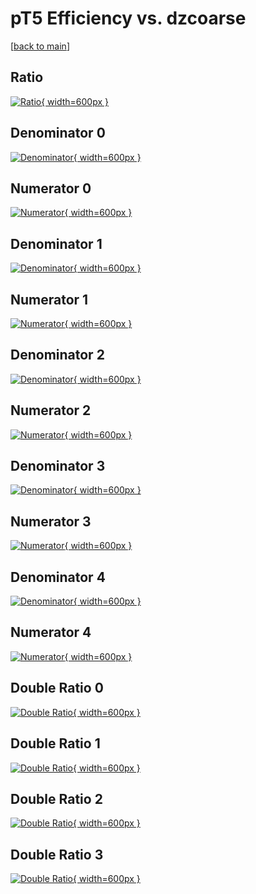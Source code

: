 # pT5 Efficiency vs. dzcoarse

[[back to main](./)]



## Ratio

[![Ratio](../mtv/var/pT5_loweta_211_-1_eff_dzcoarse.png){ width=600px }](../mtv/var/pT5_loweta_211_-1_eff_dzcoarse.pdf)

## Denominator 0

[![Denominator](../mtv/den/pT5_loweta_211_-1_eff_dzcoarse_den0.png){ width=600px }](../mtv/den/pT5_loweta_211_-1_eff_dzcoarse_den0.pdf)

## Numerator 0

[![Numerator](../mtv/num/pT5_loweta_211_-1_eff_dzcoarse_num0.png){ width=600px }](../mtv/num/pT5_loweta_211_-1_eff_dzcoarse_num0.pdf)

## Denominator 1

[![Denominator](../mtv/den/pT5_loweta_211_-1_eff_dzcoarse_den1.png){ width=600px }](../mtv/den/pT5_loweta_211_-1_eff_dzcoarse_den1.pdf)

## Numerator 1

[![Numerator](../mtv/num/pT5_loweta_211_-1_eff_dzcoarse_num1.png){ width=600px }](../mtv/num/pT5_loweta_211_-1_eff_dzcoarse_num1.pdf)

## Denominator 2

[![Denominator](../mtv/den/pT5_loweta_211_-1_eff_dzcoarse_den2.png){ width=600px }](../mtv/den/pT5_loweta_211_-1_eff_dzcoarse_den2.pdf)

## Numerator 2

[![Numerator](../mtv/num/pT5_loweta_211_-1_eff_dzcoarse_num2.png){ width=600px }](../mtv/num/pT5_loweta_211_-1_eff_dzcoarse_num2.pdf)

## Denominator 3

[![Denominator](../mtv/den/pT5_loweta_211_-1_eff_dzcoarse_den3.png){ width=600px }](../mtv/den/pT5_loweta_211_-1_eff_dzcoarse_den3.pdf)

## Numerator 3

[![Numerator](../mtv/num/pT5_loweta_211_-1_eff_dzcoarse_num3.png){ width=600px }](../mtv/num/pT5_loweta_211_-1_eff_dzcoarse_num3.pdf)

## Denominator 4

[![Denominator](../mtv/den/pT5_loweta_211_-1_eff_dzcoarse_den4.png){ width=600px }](../mtv/den/pT5_loweta_211_-1_eff_dzcoarse_den4.pdf)

## Numerator 4

[![Numerator](../mtv/num/pT5_loweta_211_-1_eff_dzcoarse_num4.png){ width=600px }](../mtv/num/pT5_loweta_211_-1_eff_dzcoarse_num4.pdf)

## Double Ratio 0

[![Double Ratio](../mtv/ratio/pT5_loweta_211_-1_eff_dzcoarse_ratio0.png){ width=600px }](../mtv/ratio/pT5_loweta_211_-1_eff_dzcoarse_ratio0.pdf)

## Double Ratio 1

[![Double Ratio](../mtv/ratio/pT5_loweta_211_-1_eff_dzcoarse_ratio1.png){ width=600px }](../mtv/ratio/pT5_loweta_211_-1_eff_dzcoarse_ratio1.pdf)

## Double Ratio 2

[![Double Ratio](../mtv/ratio/pT5_loweta_211_-1_eff_dzcoarse_ratio2.png){ width=600px }](../mtv/ratio/pT5_loweta_211_-1_eff_dzcoarse_ratio2.pdf)

## Double Ratio 3

[![Double Ratio](../mtv/ratio/pT5_loweta_211_-1_eff_dzcoarse_ratio3.png){ width=600px }](../mtv/ratio/pT5_loweta_211_-1_eff_dzcoarse_ratio3.pdf)

